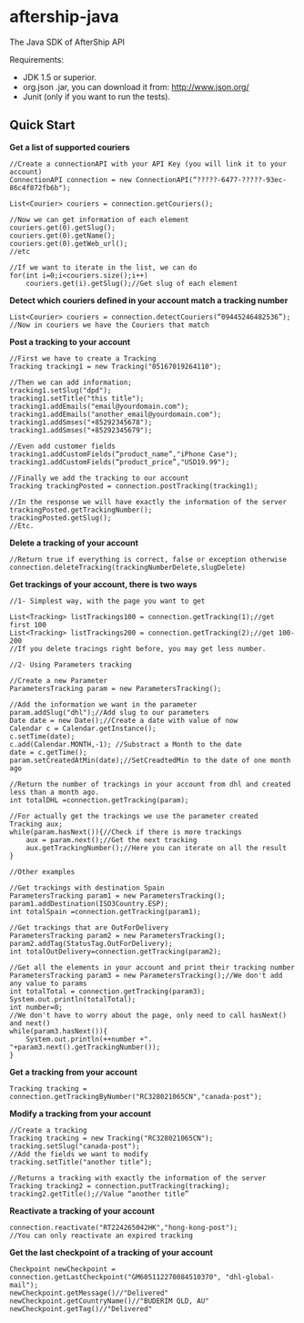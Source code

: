 aftership-java
==============

The Java SDK of AfterShip API

Requirements:

- JDK 1.5 or superior.
- org.json .jar, you can download it from: http://www.json.org/
- Junit (only if you want to run the tests).

Quick Start
--------------


**Get a list of supported couriers**

	//Create a connectionAPI with your API Key (you will link it to your account)
  	ConnectionAPI connection = new ConnectionAPI(“?????-6477-?????-93ec-86c4f872fb6b");

   	List<Courier> couriers = connection.getCouriers();

	//Now we can get information of each element
	couriers.get(0).getSlug();
	couriers.get(0).getName();
	couriers.get(0).getWeb_url();
	//etc

	//If we want to iterate in the list, we can do
	for(int i=0;i<couriers.size();i++)
		couriers.get(i).getSlug();//Get slug of each element


**Detect which couriers defined in your account match a tracking number**

	List<Courier> couriers = connection.detectCouriers(“09445246482536”);
	//Now in couriers we have the Couriers that match


**Post a tracking to your account**

	//First we have to create a Tracking
	Tracking tracking1 = new Tracking("05167019264110");

	//Then we can add information;
    tracking1.setSlug("dpd");
    tracking1.setTitle("this title");
    tracking1.addEmails("email@yourdomain.com");
    tracking1.addEmails("another_email@yourdomain.com");
    tracking1.addSmses("+85292345678");
    tracking1.addSmses("+85292345679");

	//Even add customer fields
    tracking1.addCustomFields(“product_name”,"iPhone Case");
    tracking1.addCustomFields(“product_price”,"USD19.99");

	//Finally we add the tracking to our account
    Tracking trackingPosted = connection.postTracking(tracking1);

	//In the response we will have exactly the information of the server
	trackingPosted.getTrackingNumber();
	trackingPosted.getSlug();
	//Etc.


**Delete a tracking of your account**

	//Return true if everything is correct, false or exception otherwise
	connection.deleteTracking(trackingNumberDelete,slugDelete)


**Get trackings of your account, there is two ways**

	//1- Simplest way, with the page you want to get

	List<Tracking> listTrackings100 = connection.getTracking(1);//get first 100
	List<Tracking> listTrackings200 = connection.getTracking(2);//get 100-200
	//If you delete tracings right before, you may get less number.

	//2- Using Parameters tracking

	//Create a new Parameter
	ParametersTracking param = new ParametersTracking();

	//Add the information we want in the parameter
	param.addSlug("dhl");//Add slug to our parameters
	Date date = new Date();//Create a date with value of now
	Calendar c = Calendar.getInstance();
	c.setTime(date);
    c.add(Calendar.MONTH,-1); //Substract a Month to the date
    date = c.getTime();
    param.setCreatedAtMin(date);//SetCreadtedMin to the date of one month ago

	//Return the number of trackings in your account from dhl and created less than a month ago.
	int totalDHL =connection.getTracking(param);

	//For actually get the trackings we use the parameter created
    Tracking aux;
	while(param.hasNext()){//Check if there is more trackings
		aux = param.next();//Get the next tracking
		aux.getTrackingNumber();//Here you can iterate on all the result
	}

	//Other examples

	//Get trackings with destination Spain
	ParametersTracking param1 = new ParametersTracking();
    param1.addDestination(ISO3Country.ESP);
    int totalSpain =connection.getTracking(param1);

	//Get trackings that are OutForDelivery
    ParametersTracking param2 = new ParametersTracking();
    param2.addTag(StatusTag.OutForDelivery);
    int totalOutDelivery=connection.getTracking(param2);

	//Get all the elements in your account and print their tracking number
    ParametersTracking param3 = new ParametersTracking();//We don't add any value to params
    int totalTotal = connection.getTracking(param3);
    System.out.println(totalTotal);
    int number=0;
    //We don't have to worry about the page, only need to call hasNext() and next()
    while(param3.hasNext()){
        System.out.println(++number +". "+param3.next().getTrackingNumber());
    }


**Get a tracking from your account**

	Tracking tracking = connection.getTrackingByNumber("RC328021065CN","canada-post");


**Modify a tracking from your account**

	//Create a tracking
	Tracking tracking = new Tracking("RC328021065CN");
    tracking.setSlug("canada-post");
    //Add the fields we want to modify
    tracking.setTitle("another title");

	//Returns a tracking with exactly the information of the server
	Tracking tracking2 = connection.putTracking(tracking);
	tracking2.getTitle();//Value “another title”


**Reactivate a tracking of your account**

	connection.reactivate("RT224265042HK","hong-kong-post");
	//You can only reactivate an expired tracking


**Get the last checkpoint of a tracking of your account**

	Checkpoint newCheckpoint = connection.getLastCheckpoint("GM605112270084510370", "dhl-global-mail");
	newCheckpoint.getMessage()//"Delivered"
	newCheckpoint.getCountryName()//"BUDERIM QLD, AU"
	newCheckpoint.getTag()//"Delivered"

